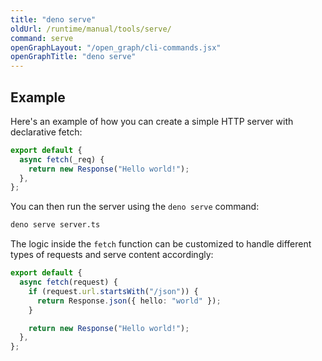```yaml
---
title: "deno serve"
oldUrl: /runtime/manual/tools/serve/
command: serve
openGraphLayout: "/open_graph/cli-commands.jsx"
openGraphTitle: "deno serve"
---
```


## Example

Here's an example of how you can create a simple HTTP server with declarative
fetch:

```typescript title="server.ts"
export default {
  async fetch(_req) {
    return new Response("Hello world!");
  },
};
```

You can then run the server using the `deno serve` command:

```bash
deno serve server.ts
```

The logic inside the `fetch` function can be customized to handle different
types of requests and serve content accordingly:

```typescript title="server.ts"
export default {
  async fetch(request) {
    if (request.url.startsWith("/json")) {
      return Response.json({ hello: "world" });
    }

    return new Response("Hello world!");
  },
};
```
